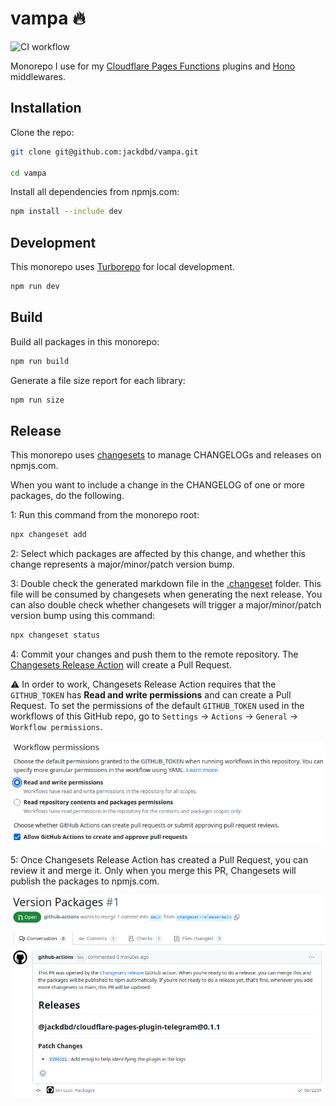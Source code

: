 # vampa 🔥

![CI workflow](https://github.com/jackdbd/vampa/actions/workflows/ci.yaml/badge.svg)

Monorepo I use for my [Cloudflare Pages Functions](https://developers.cloudflare.com/pages/platform/functions/) plugins and [Hono](https://github.com/honojs) middlewares.

## Installation

Clone the repo:

```sh
git clone git@github.com:jackdbd/vampa.git

cd vampa
```

Install all dependencies from npmjs.com:

```sh
npm install --include dev
```

## Development

This monorepo uses [Turborepo](https://turbo.build/repo) for local development.

```sh
npm run dev
```

## Build

Build all packages in this monorepo:

```sh
npm run build
```

Generate a file size report for each library:

```sh
npm run size
```

## Release

This monorepo uses [changesets](https://github.com/changesets/changesets) to manage CHANGELOGs and releases on npmjs.com.

When you want to include a change in the CHANGELOG of one or more packages, do the following.

1: Run this command from the monorepo root:

```sh
npx changeset add
```

2: Select which packages are affected by this change, and whether this change represents a major/minor/patch version bump.

3: Double check the generated markdown file in the [.changeset](./.changeset/README.md) folder. This file will be consumed by changesets when generating the next release. You can also double check whether changesets will trigger a major/minor/patch version bump using this command:

```sh
npx changeset status
```

4: Commit your changes and push them to the remote repository. The [Changesets Release Action](https://github.com/changesets/action) will create a Pull Request.

⚠️ In order to work, Changesets Release Action requires that the `GITHUB_TOKEN` has **Read and write permissions** and can create a Pull Request. To set the permissions of the default `GITHUB_TOKEN` used in the workflows of this GitHub repo, go to `Settings` → `Actions` → `General` → `Workflow permissions`.

![GitHub Workflow permissions required for Changesets Release Action](./assets/images/github-workflow-permissions.png)

5: Once Changesets Release Action has created a Pull Request, you can review it and merge it. Only when you merge this PR, Changesets will publish the packages to npmjs.com.

![PR](./assets/images/changesets-pull-request.png)
